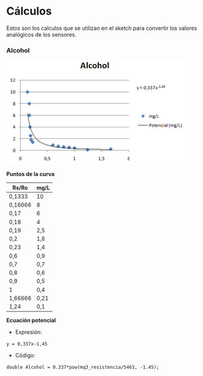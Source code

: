 # Cálculos

Estos son los calculos que se utilizan en el sketch para convertir los valores analógicos de los sensores.


### Alcohol

![Alcohol](alcohol.png)

**Puntos de la curva**

Rs/Ro | mg/L
------------ | -------------
0,1333 | 10
0,16666 | 8
0,17 | 6
0,18 | 4
0,19 | 2,5
0,2 | 1,8
0,23 | 1,4
0,6 | 0,9
0,7 | 0,7
0,8 | 0,6
0,9 | 0,5
1 | 0,4
1,66666 | 0,21
1,24 | 0,1

**Ecuación potencial**

- Expresión:
```
y = 0,337x-1,45 
```
- Código:
```arduino
double Alcohol = 0.337*pow(mq3_resistencia/5463, -1.45);
```
